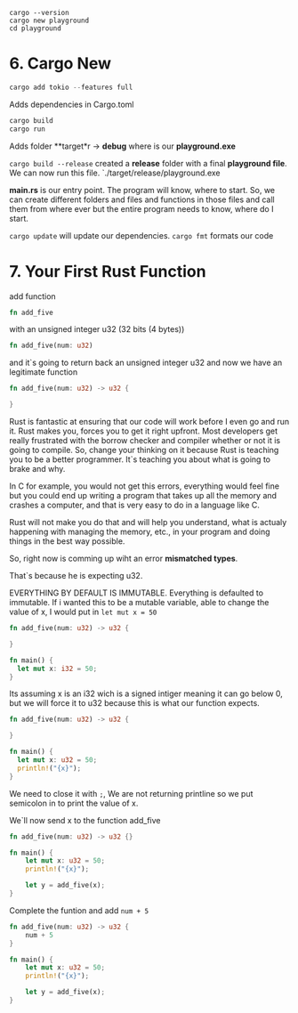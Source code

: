 ```
cargo --version
cargo new playground
cd playground
```

# 6. Cargo New

```rust
cargo add tokio --features full
```

Adds dependencies in Cargo.toml

```rust
cargo build
cargo run
```

Adds folder **target*r -> **debug** where is our **playground.exe**

`cargo build --release` created a **release** folder with a final **playground file**. We can now run this file.
`./target/release/playground.exe

**main.rs** is our entry point. The program will know, where to start. So, we can create different folders and files and functions in those files and call them from where ever
but the entire program needs to know, where do I start.

`cargo update` will update our dependencies.
`cargo fmt` formats our code

# 7. Your First Rust Function

add function 

```rust 
fn add_five
```
with an unsigned integer u32 (32 bits (4 bytes))

```rust
fn add_five(num: u32) 
```
and it`s going to return back an unsigned integer u32 and now we have an legitimate function

```rust
fn add_five(num: u32) -> u32 {

}
```
Rust is fantastic at ensuring that our code will work before I even go and run it. Rust makes you, forces you to get it right upfront. Most developers get really frustrated with the borrow checker and compiler whether or not it is going to compile. So, change your thinking on it because Rust is teaching you to be a better programmer. It`s teaching you about what is going to brake and why.

In C for example, you would not get this errors, everything would feel fine but you could end up writing a program that takes up all the memory and crashes a computer, and that is very easy to do in a language like C.

Rust will not make you do that and will help you understand, what is actualy happening with managing the memory, etc., in your program and doing things in the best way possible.

So, right now is comming up wiht an error **mismatched types**. 

That`s because he is expecting u32.




EVERYTHING BY DEFAULT IS IMMUTABLE. Everything is defaulted to immutable. If i wanted this to be a mutable variable, able to change the value of x, I would put in `let mut x = 50`

```rust
fn add_five(num: u32) -> u32 {

}

fn main() {
  let mut x: i32 = 50;
}
```

Its assuming x is an i32 wich is a signed intiger meaning it can go below 0, but we will force it to u32 because this is what our function expects.

```rust
fn add_five(num: u32) -> u32 {

}

fn main() {
  let mut x: u32 = 50;
  println!("{x}");
}
```

We need to close it with `;`, We are not returning printline so we put semicolon in to print the value of x.

We`ll now send x to the function add_five

```rust
fn add_five(num: u32) -> u32 {}

fn main() {
    let mut x: u32 = 50;
    println!("{x}");

    let y = add_five(x);
}
```

Complete the funtion and add `num + 5`

```rust
fn add_five(num: u32) -> u32 {
    num + 5
}

fn main() {
    let mut x: u32 = 50;
    println!("{x}");

    let y = add_five(x);
}










